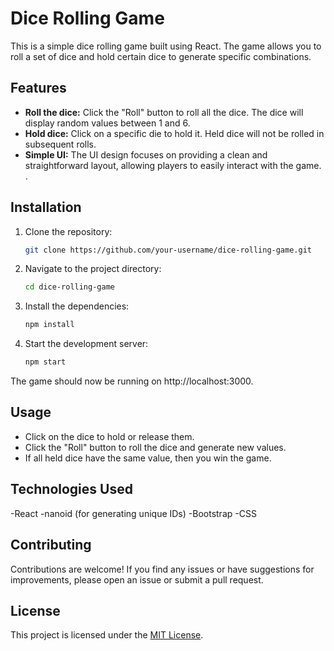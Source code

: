 # Dice Rolling Game

This is a simple dice rolling game built using React. The game allows you to roll a set of dice and hold certain dice to generate specific combinations.

## Features

- **Roll the dice:** Click the "Roll" button to roll all the dice. The dice will display random values between 1 and 6.
- **Hold dice:** Click on a specific die to hold it. Held dice will not be rolled in subsequent rolls.
- **Simple UI:** The UI design focuses on providing a clean and straightforward layout, allowing players to easily interact with the game. .


## Installation

1. Clone the repository:

   ```bash
   git clone https://github.com/your-username/dice-rolling-game.git


2. Navigate to the project directory:

    ```bash
    cd dice-rolling-game

3. Install the dependencies:

    ```bash
    npm install


4. Start the development server:

    ```bash
    npm start

The game should now be running on http://localhost:3000.



## Usage
- Click on the dice to hold or release them.
- Click the "Roll" button to roll the dice and generate new values.
- If all held dice have the same value, then you win the game.

## Technologies Used

-React
-nanoid (for generating unique IDs)
-Bootstrap
-CSS

## Contributing
Contributions are welcome! If you find any issues or have suggestions for improvements, please open an issue or submit a pull request.

## License
This project is licensed under the [MIT License](LICENSE).
